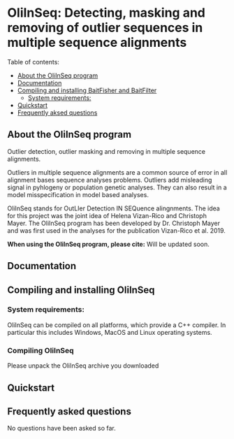 # OliInSeq: Detecting, masking and removing of outlier sequences in multiple sequence alignments

Table of contents:

- [About the OliInSeq program](#about-the-OliInSeq-package)
- [Documentation](#documentation)
- [Compiling and installing BaitFisher and BaitFilter](#compiling-and-installing)
  * [System requirements:](#system-requirements)
- [Quickstart](#quickstart)
- [Frequently aksed questions](#Frequently-aksed-questions)

## About the OliInSeq program <a id="about-the-OliInSeq-package"></a>
Outlier detection, outlier masking and removing in multiple sequence alignments.

Outliers in multiple sequence alignments are a common source of error in all alignment bases sequence analyses problems.
Outliers add misleading signal in pyhlogeny or population genetic analyses. They can also result in a model misspecification in model based analyses.

OliInSeq stands for OutLIer Detection IN SEQuence alingnments. The idea for this project was the joint idea of Helena Vizan-Rico and Christoph Mayer. The OliInSeq program has been developed by Dr. Christoph Mayer and was first used in the analyses for the publication Vizan-Rico et al. 2019.

**When using the OliInSeq program, please cite:**
Will be updated soon.

## Documentation <a id="documentation"></a>

## Compiling and installing OliInSeq <a id="compiling-and-installing"></a>

### System requirements:  <a id="system-requirements"></a>
OliInSeq can be compiled on all platforms, which provide a C++ compiler. In particular this includes Windows, MacOS and Linux operating systems.

### Compiling OliInSeq

Please unpack the OliInSeq archive you downloaded 


## Quickstart <a id="quickstart"></a>



## Frequently asked questions <a id="Frequently-aksed-questions"></a>
No questions have been asked so far.
